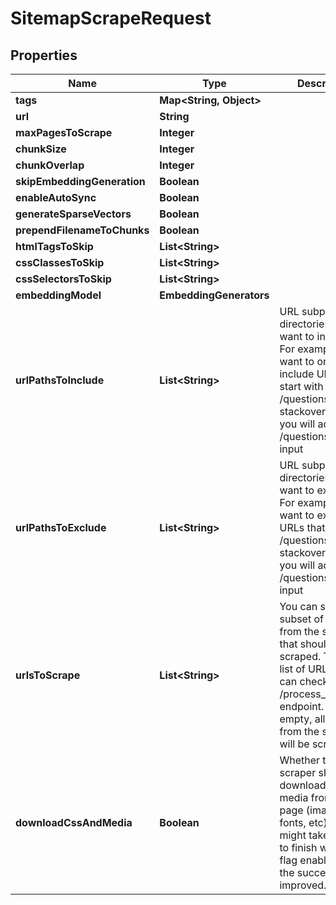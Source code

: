 

# SitemapScrapeRequest


## Properties

| Name | Type | Description | Notes |
|------------ | ------------- | ------------- | -------------|
|**tags** | **Map&lt;String, Object&gt;** |  |  [optional] |
|**url** | **String** |  |  |
|**maxPagesToScrape** | **Integer** |  |  [optional] |
|**chunkSize** | **Integer** |  |  [optional] |
|**chunkOverlap** | **Integer** |  |  [optional] |
|**skipEmbeddingGeneration** | **Boolean** |  |  [optional] |
|**enableAutoSync** | **Boolean** |  |  [optional] |
|**generateSparseVectors** | **Boolean** |  |  [optional] |
|**prependFilenameToChunks** | **Boolean** |  |  [optional] |
|**htmlTagsToSkip** | **List&lt;String&gt;** |  |  [optional] |
|**cssClassesToSkip** | **List&lt;String&gt;** |  |  [optional] |
|**cssSelectorsToSkip** | **List&lt;String&gt;** |  |  [optional] |
|**embeddingModel** | **EmbeddingGenerators** |  |  [optional] |
|**urlPathsToInclude** | **List&lt;String&gt;** | URL subpaths or directories that you want to include. For example if you want to only include         URLs that start with /questions in stackoverflow.com, you will add /questions/ in this input |  [optional] |
|**urlPathsToExclude** | **List&lt;String&gt;** | URL subpaths or directories that you want to exclude. For example if you want to exclude         URLs that start with /questions in stackoverflow.com, you will add /questions/ in this input |  [optional] |
|**urlsToScrape** | **List&lt;String&gt;** | You can submit a subset of URLs from the sitemap that should be scraped. To get the list of URLs,           you can check out /process_sitemap endpoint. If left empty, all URLs from the sitemap will be scraped. |  [optional] |
|**downloadCssAndMedia** | **Boolean** | Whether the scraper should download css and media from the page (images, fonts, etc). Scrapes          might take longer to finish with this flag enabled, but the success rate is improved. |  [optional] |



